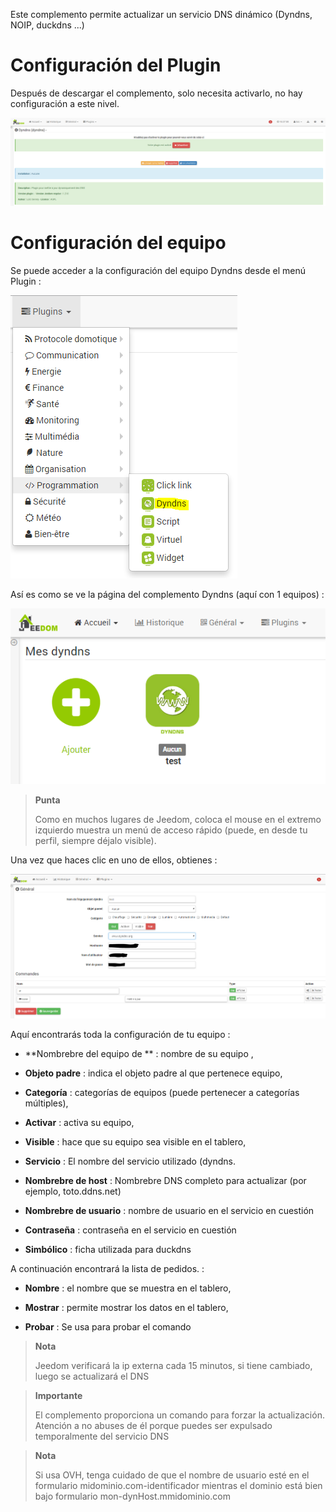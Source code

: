 Este complemento permite actualizar un servicio DNS dinámico
(Dyndns, NOIP, duckdns ...)

Configuración del Plugin 
=======================

Después de descargar el complemento, solo necesita activarlo,
no hay configuración a este nivel.

![dyndns](../images/dyndns.PNG)

Configuración del equipo 
=============================

Se puede acceder a la configuración del equipo Dyndns desde el menú
Plugin :

![dyndns2](../images/dyndns2.PNG)

Así es como se ve la página del complemento Dyndns (aquí con 1
equipos) :

![dyndns3](../images/dyndns3.PNG)

> **Punta**
>
> Como en muchos lugares de Jeedom, coloca el mouse en el extremo izquierdo
> muestra un menú de acceso rápido (puede, en
> desde tu perfil, siempre déjalo visible).

Una vez que haces clic en uno de ellos, obtienes :

![dyndns4](../images/dyndns4.PNG)

Aquí encontrarás toda la configuración de tu equipo :

-   **Nombrebre del equipo de ** : nombre de su equipo
    ,

-   **Objeto padre** : indica el objeto padre al que pertenece
    equipo,

-   **Categoría** : categorías de equipos (puede pertenecer a
    categorías múltiples),

-   **Activar** : activa su equipo,

-   **Visible** : hace que su equipo sea visible en el tablero,

-   **Servicio** : El nombre del servicio utilizado (dyndns.

-   **Nombrebre de host** : Nombrebre DNS completo para actualizar (por ejemplo, toto.ddns.net)

-   **Nombrebre de usuario** : nombre de usuario en el servicio en cuestión

-   **Contraseña** : contraseña en el servicio en cuestión

-   **Simbólico** : ficha utilizada para duckdns

A continuación encontrará la lista de pedidos. :

-   **Nombre** : el nombre que se muestra en el tablero,

-   **Mostrar** : permite mostrar los datos en el tablero,

-   **Probar** : Se usa para probar el comando

> **Nota**
>
> Jeedom verificará la ip externa cada 15 minutos, si tiene
> cambiado, luego se actualizará el DNS

> **Importante**
>
> El complemento proporciona un comando para forzar la actualización. Atención a
> no abuses de él porque puedes ser expulsado temporalmente del servicio
> DNS

> **Nota**
>
> Si usa OVH, tenga cuidado de que el nombre de usuario esté en el formulario
> midominio.com-identificador mientras el dominio está bien bajo
> formulario mon-dynHost.mmidominio.com
